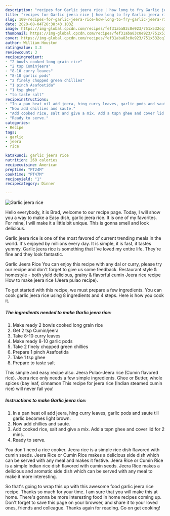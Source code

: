 ```yaml
---
description: "recipes for Garlic jeera rice | how long to fry Garlic jeera rice"
title: "recipes for Garlic jeera rice | how long to fry Garlic jeera rice"
slug: 109-recipes-for-garlic-jeera-rice-how-long-to-fry-garlic-jeera-rice
date: 2020-08-04T20:38:43.103Z
image: https://img-global.cpcdn.com/recipes/fef31aba83c0e923/751x532cq70/garlic-jeera-rice-recipe-main-photo.jpg
thumbnail: https://img-global.cpcdn.com/recipes/fef31aba83c0e923/751x532cq70/garlic-jeera-rice-recipe-main-photo.jpg
cover: https://img-global.cpcdn.com/recipes/fef31aba83c0e923/751x532cq70/garlic-jeera-rice-recipe-main-photo.jpg
author: William Houston
ratingvalue: 3.3
reviewcount: 3
recipeingredient:
- "2 bowls cooked long grain rice"
- "2 tsp Cuminjeera"
- "8-10 curry leaves"
- "8-10 garlic pods"
- "2 finely chopped green chillies"
- "1 pinch Asafoetida"
- "1 tsp ghee"
- "to taste salt"
recipeinstructions:
- "In a pan heat oil add jeera, hing curry leaves, garlic pods and saute till garlic becomes light brown."
- "Now add chillies and saute."
- "Add cooked rice, salt and give a mix. Add a tspn ghee and cover lid for 2 mins."
- "Ready to serve."
categories:
- Recipe
tags:
- garlic
- jeera
- rice

katakunci: garlic jeera rice 
nutrition: 260 calories
recipecuisine: American
preptime: "PT24M"
cooktime: "PT47M"
recipeyield: "1"
recipecategory: Dinner

---
```



![Garlic jeera rice](https://img-global.cpcdn.com/recipes/fef31aba83c0e923/751x532cq70/garlic-jeera-rice-recipe-main-photo.jpg)

Hello everybody, it is Brad, welcome to our recipe page. Today, I will show you a way to make a Easy dish, garlic jeera rice. It is one of my favorites. For mine, I will make it a little bit unique. This is gonna smell and look delicious.

Garlic jeera rice is one of the most favored of current trending meals in the world. It's enjoyed by millions every day. It is simple, it is fast, it tastes yummy. Garlic jeera rice is something that I've loved my entire life. They're fine and they look fantastic.

Garlic Jeera Rice You can enjoy this recipe with any dal or curry, please try our recipe and don&#39;t forget to give us some feedback. Restaurant style &amp; homestyle - both yield delicious, grainy &amp; flavorful cumin Jeera rice recipe How to make jeera rice (Jeera pulao recipe).


To get started with this recipe, we must prepare a few ingredients. You can cook garlic jeera rice using 8 ingredients and 4 steps. Here is how you cook it.

<!--inarticleads1-->

##### The ingredients needed to make Garlic jeera rice:

1. Make ready 2 bowls cooked long grain rice
1. Get 2 tsp Cumin/jeera
1. Take 8-10 curry leaves
1. Make ready 8-10 garlic pods
1. Take 2 finely chopped green chillies
1. Prepare 1 pinch Asafoetida
1. Take 1 tsp ghee
1. Prepare to taste salt


This simple and easy recipe also. Jeera Pulao-Jeera rice (Cumin flavored rice). Jeera rice only needs a few simple ingredients. Ghee or Butter, whole spices (bay leaf, cinnamon This recipe for jeera rice (Indian steamed cumin rice) will never fail you! 

<!--inarticleads2-->

##### Instructions to make Garlic jeera rice:

1. In a pan heat oil add jeera, hing curry leaves, garlic pods and saute till garlic becomes light brown.
1. Now add chillies and saute.
1. Add cooked rice, salt and give a mix. Add a tspn ghee and cover lid for 2 mins.
1. Ready to serve.


You don&#39;t need a rice cooker. Jeera rice is a simple rice dish flavored with cumin seeds. Jeera Rice or Cumin Rice makes a delicious side dish which can be served with any meal and makes it festive. Jeera Rice or Cumin Rice is a simple Indian rice dish flavored with cumin seeds. Jeera Rice makes a delicious and aromatic side dish which can be served with any meal to make it more interesting. 

So that's going to wrap this up with this awesome food garlic jeera rice recipe. Thanks so much for your time. I am sure that you will make this at home. There's gonna be more interesting food in home recipes coming up. Don't forget to save this page on your browser, and share it to your loved ones, friends and colleague. Thanks again for reading. Go on get cooking!
